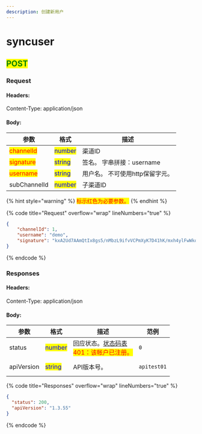 ```yaml
---
description: 创建新用户
---
```


# syncuser

## <mark style="color:green;">POST</mark>

### **Request**

#### Headers:

Content-Type: application/json

#### Body:

| 参数                                        | 格式                                      | 描述                 |
| ----------------------------------------- | --------------------------------------- | ------------------ |
| <mark style="color:red;">channelId</mark> | <mark style="color:blue;">number</mark> | 渠道ID               |
| <mark style="color:red;">signature</mark> | <mark style="color:blue;">string</mark> | 签名。 字串拼接：username  |
| <mark style="color:red;">username</mark>  | <mark style="color:blue;">string</mark> | 用户名。 不可使用http保留字元。 |
| subChannelId                              | <mark style="color:blue;">number</mark> | 子渠道ID              |

{% hint style="warning" %}
<mark style="color:red;">标示红色为必要参数。</mark>
{% endhint %}

{% code title="Request" overflow="wrap" lineNumbers="true" %}
```json
{
    "channelId": 1,
    "username": "demo",
    "signature": "kxA2Ud7AAmQtIx8gs5/nMbzL9ifvVCPmXyK7D41hK/mxh4ylFwWkoHLA0IJCBk3OqOMJOyj8YhL/PUmK8ceDZ9mJC8+5I4RAGpgebqqHeW+6txaJIa1f9S4QdjErZDf+mMTnEUaVwkNU9Dw1MO94hFZPjqo1Qwmbdu4W6BJvI/A="
}
```
{% endcode %}

### **Responses**

#### Headers:

Content-Type: application/json

#### Body:

<table><thead><tr><th>参数</th><th>格式</th><th>描述</th><th data-hidden>范例</th></tr></thead><tbody><tr><td>status</td><td><mark style="color:blue;">number</mark></td><td>回应状态。<a href="../../ebet-zhuang-tai-ma.md#ebet-xiang-ying-de-zhuang-tai-dai-ma">状态码表</a><br><mark style="color:red;">401：该帐户已注册。</mark></td><td><pre><code>0
</code></pre></td></tr><tr><td>apiVersion</td><td><mark style="color:blue;">string</mark></td><td>API版本号。</td><td><pre><code>apitest01
</code></pre></td></tr></tbody></table>

{% code title="Responses" overflow="wrap" lineNumbers="true" %}
```json
{
  "status": 200,
  "apiVersion": "1.3.55"
}
```
{% endcode %}
